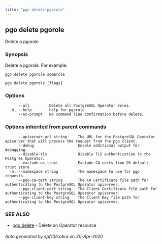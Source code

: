 ```yaml
---
title: "pgo delete pgorole"
---
```

## pgo delete pgorole

Delete a pgorole

### Synopsis

Delete a pgorole. For example:

    pgo delete pgorole somerole

```
pgo delete pgorole [flags]
```

### Options

```
      --all         Delete all PostgreSQL Operator roles.
  -h, --help        help for pgorole
      --no-prompt   No command line confirmation before delete.
```

### Options inherited from parent commands

```
      --apiserver-url string     The URL for the PostgreSQL Operator apiserver that will process the request from the pgo client.
      --debug                    Enable additional output for debugging.
      --disable-tls              Disable TLS authentication to the Postgres Operator.
      --exclude-os-trust         Exclude CA certs from OS default trust store
  -n, --namespace string         The namespace to use for pgo requests.
      --pgo-ca-cert string       The CA Certificate file path for authenticating to the PostgreSQL Operator apiserver.
      --pgo-client-cert string   The Client Certificate file path for authenticating to the PostgreSQL Operator apiserver.
      --pgo-client-key string    The Client Key file path for authenticating to the PostgreSQL Operator apiserver.
```

### SEE ALSO

* [pgo delete](/pgo-client/reference/pgo_delete/)	 - Delete an Operator resource

###### Auto generated by spf13/cobra on 30-Apr-2020
